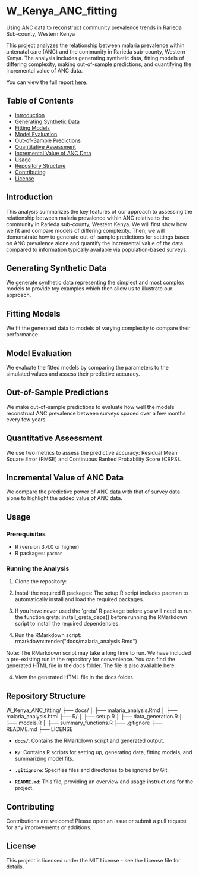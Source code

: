 # W_Kenya_ANC_fitting

Using ANC data to reconstruct community prevalence trends in Rarieda Sub-county,
Western Kenya

This project analyzes the relationship between malaria prevalence within
antenatal care (ANC) and the community in Rarieda sub-county, Western
Kenya. The analysis includes generating synthetic data, fitting models
of differing complexity, making out-of-sample predictions, and
quantifying the incremental value of ANC data.

You can view the full report [here](https://patrickgtwalker.github.io/W_Kenya_ANC_fitting/malaria_analysis.html).
## Table of Contents

-   [Introduction](#introduction)
-   [Generating Synthetic Data](#generating-synthetic-data)
-   [Fitting Models](#fitting-models)
-   [Model Evaluation](#model-evaluation)
-   [Out-of-Sample Predictions](#out-of-sample-predictions)
-   [Quantitative Assessment](#quantitative-assessment)
-   [Incremental Value of ANC Data](#incremental-value-of-anc-data)
-   [Usage](#usage)
-   [Repository Structure](#repository-structure)
-   [Contributing](#contributing)
-   [License](#license)

## Introduction 

This analysis summarizes the key features of our approach to assessing
the relationship between malaria prevalence within ANC relative to the
community in Rarieda sub-county, Western Kenya. We will first show how
we fit and compare models of differing complexity. Then, we will
demonstrate how to generate out-of-sample predictions for settings based
on ANC prevalence alone and quantify the incremental value of the data
compared to information typically available via population-based
surveys.

## Generating Synthetic Data 

We generate synthetic data representing the simplest and most complex
models to provide toy examples which then allow us to illustrate our approach.

## Fitting Models 

We fit the generated data to models of varying complexity to compare
their performance.

## Model Evaluation 

We evaluate the fitted models by comparing the parameters to the
simulated values and assess their predictive accuracy.

## Out-of-Sample Predictions

We make out-of-sample predictions to evaluate how well the models
reconstruct ANC prevalence between surveys spaced over a few months
every few years.

## Quantitative Assessment

We use two metrics to assess the predictive accuracy: Residual Mean
Square Error (RMSE) and Continuous Ranked Probability Score (CRPS).

## Incremental Value of ANC Data

We compare the predictive power of ANC data with that of survey data
alone to highlight the added value of ANC data.

## Usage

### Prerequisites

-   R (version 3.4.0 or higher)
-   R packages: `pacman`

### Running the Analysis

1.  Clone the repository:

2.  Install the required R packages: The setup.R script includes pacman
    to automatically install and load the required packages.

3.  If you have never used the 'greta' R package before you will need to run the function greta::install_greta_deps() before running the RMarkdown script to install the required dependencies.

4.  Run the RMarkdown script:
    rmarkdown::render("docs/malaria_analysis.Rmd")

Note: The RMarkdown script may take a long time to run. We have included
a pre-existing run in the repository for convenience. You can find the
generated HTML file in the docs folder.
The file is also available here: 

4.  View the generated HTML file in the docs folder.

## Repository Structure
W_Kenya_ANC_fitting/
├── docs/
│   ├── malaria_analysis.Rmd
│   ├── malaria_analysis.html
├── R/
│   ├── setup.R
│   ├── data_generation.R
│   ├── models.R
│   ├── summary_functions.R
├── .gitignore
├── README.md
├── LICENSE

-   **`docs/`**: Contains the RMarkdown script and generated output.

-   **`R/`**: Contains R scripts for setting up, generating data,
    fitting models, and summarizing model fits.

-   **`.gitignore`**: Specifies files and directories to be ignored by
    Git.

-   **`README.md`**: This file, providing an overview and usage
    instructions for the project.

## **Contributing**

Contributions are welcome! Please open an issue or submit a pull request
for any improvements or additions.

## **License**

This project is licensed under the MIT License - see the
License file for details.
